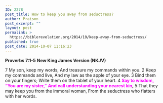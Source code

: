 ```yaml
---
ID: 2278
post_title: How to keep you away from seductress?
author: Praison
post_excerpt: ""
layout: post
permalink: >
  https://biblerevelation.org/2014/10/keep-away-from-seductress/
published: true
post_date: 2014-10-07 11:16:23
---
```

<strong>Proverbs 7:1-5</strong>
<strong> New King James Version (NKJV)</strong>

7 My son, keep my words,
And treasure my commands within you.
2 Keep my commands and live,
And my law as the apple of your eye.
3 Bind them on your fingers;
Write them on the tablet of your heart.
4 <span style="color: #ff00ff;"><strong>Say to wisdom, “You are my sister,”</strong></span>
<span style="color: #ff00ff;"><strong> And call understanding your nearest kin</strong></span>,
5 That they may keep you from the immoral woman,
From the seductress who flatters with her words.